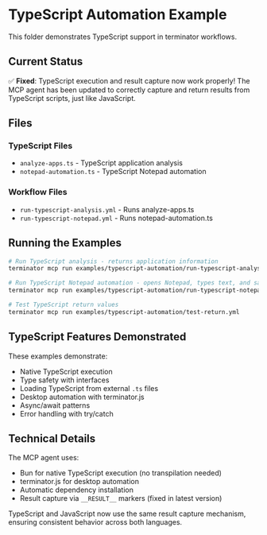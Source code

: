 # TypeScript Automation Example

This folder demonstrates TypeScript support in terminator workflows.

## Current Status

✅ **Fixed**: TypeScript execution and result capture now work properly! The MCP agent has been updated to correctly capture and return results from TypeScript scripts, just like JavaScript.

## Files

### TypeScript Files
- `analyze-apps.ts` - TypeScript application analysis
- `notepad-automation.ts` - TypeScript Notepad automation

### Workflow Files
- `run-typescript-analysis.yml` - Runs analyze-apps.ts
- `run-typescript-notepad.yml` - Runs notepad-automation.ts

## Running the Examples

```bash
# Run TypeScript analysis - returns application information
terminator mcp run examples/typescript-automation/run-typescript-analysis.yml

# Run TypeScript Notepad automation - opens Notepad, types text, and saves
terminator mcp run examples/typescript-automation/run-typescript-notepad.yml

# Test TypeScript return values
terminator mcp run examples/typescript-automation/test-return.yml
```

## TypeScript Features Demonstrated

These examples demonstrate:
- Native TypeScript execution
- Type safety with interfaces
- Loading TypeScript from external `.ts` files
- Desktop automation with terminator.js
- Async/await patterns
- Error handling with try/catch

## Technical Details

The MCP agent uses:
- Bun for native TypeScript execution (no transpilation needed)
- terminator.js for desktop automation
- Automatic dependency installation
- Result capture via `__RESULT__` markers (fixed in latest version)

TypeScript and JavaScript now use the same result capture mechanism, ensuring consistent behavior across both languages.